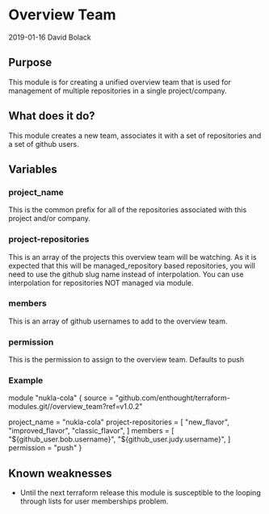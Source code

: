 # Overview Team
2019-01-16 David Bolack
## Purpose

This module is for creating a unified overview team that is used for management
of multiple repositories in a single project/company.

## What does it do?

This module creates a new team, associates it with a set of
repositories and a set of github users.

## Variables

### project_name

This is the common prefix for all of the repositories associated with this
project and/or company.

### project-repositories

This is an array of the projects this overview team will be watching. As it is
expected that this will be managed_repository based repositories, you will
need to use the github slug name instead of interpolation.  You can use
interpolation for repositories NOT managed via module.

### members

This is an array of github usernames to add to the overview team.

### permission

This is the permission to assign to the overview team. Defaults to push

### Example

module "nukla-cola" {
  source = "github.com/enthought/terraform-modules.git//overview_team?ref=v1.0.2"

  project_name         = "nukla-cola"
  project-repositories = [
    "new_flavor",
    "improved_flavor",
    "classic_flavor",
  ]
  members = [
    "${github_user.bob.username}",
    "${github_user.judy.username}",
  ]
  permission = "push"
}



## Known weaknesses

* Until the next terraform release this module is susceptible to the looping
through lists for user memberships problem.
